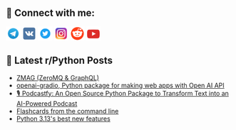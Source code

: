 ## 🔎 Connect with me:
[<img src="https://github.com/bullbesh/bullbesh/blob/main/images/Telegram.png" width="32" height="32" />](https://t.me/bullbesh)
[<img src="https://github.com/bullbesh/bullbesh/blob/main/images/VK.png" width="32" height="32" />](https://vk.com/bullbesh)
[<img src="https://github.com/bullbesh/bullbesh/blob/main/images/Twitter.png" width="32" height="32" />](https://twitter.com/bullbesh1)
[<img src="https://github.com/bullbesh/bullbesh/blob/main/images/Instagram.png" width="32" height="32" />](https://www.instagram.com/bullbesh)
[<img src="https://github.com/bullbesh/bullbesh/blob/main/images/Reddit.png" width="32" height="32" />](https://www.reddit.com/user/bullbesh)
[<img src="https://github.com/bullbesh/bullbesh/blob/main/images/YouTube.png" width="32" height="32" />](https://www.youtube.com/channel/UCtfjRs6uzgq5mfm8S06WTcg)

## 📕 Latest r/Python Posts
<!-- BLOG-POST-LIST:START -->
- [ZMAG &lpar;ZeroMQ &amp; GraphQL&rpar;](https://www.reddit.com/r/Python/comments/1fykybi/zmag_zeromq_graphql/)
- [openai-gradio, Python package for making web apps with Open AI API](https://www.reddit.com/r/Python/comments/1fykcvz/openaigradio_python_package_for_making_web_apps/)
- [🎙️ Podcastfy: An Open Source Python Package to Transform Text into an AI-Powered Podcast](https://www.reddit.com/r/Python/comments/1fyk3dy/podcastfy_an_open_source_python_package_to/)
- [Flashcards from the command line](https://www.reddit.com/r/Python/comments/1fyepk5/flashcards_from_the_command_line/)
- [Python 3.13&#39;s best new features](https://www.reddit.com/r/Python/comments/1fyeo1g/python_313s_best_new_features/)
<!-- BLOG-POST-LIST:END -->
